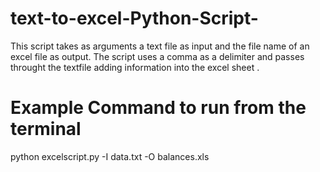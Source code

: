 # text-to-excel-Python-Script-
This script takes as arguments a text file as input and the file name of an excel file as output. The script uses a comma as a delimiter and passes throught the textfile adding information into the excel sheet .
 
# Example Command to run from the terminal 

python excelscript.py -I data.txt -O balances.xls

